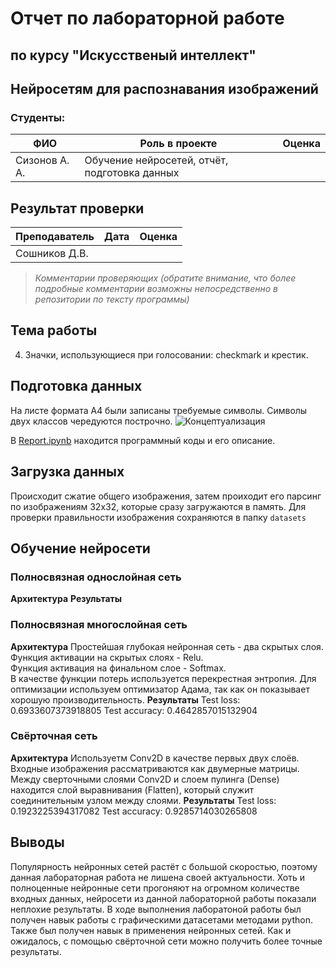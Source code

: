 # Отчет по лабораторной работе 
## по курсу "Искусственый интеллект"

## Нейросетям для распознавания изображений


### Студенты: 

| ФИО       | Роль в проекте                     | Оценка       |
|-----------|------------------------------------|--------------|
| Сизонов А. А. | Обучение нейросетей, отчёт, подготовка данных |          

## Результат проверки

| Преподаватель     | Дата         |  Оценка       |
|-------------------|--------------|---------------|
| Сошников Д.В. |              |               |

> *Комментарии проверяющих (обратите внимание, что более подробные комментарии возможны непосредственно в репозитории по тексту программы)*

## Тема работы

4. Значки, использующиеся при голосовании: checkmark и крестик.


## Подготовка данных
На листе формата А4 были записаны требуемые символы. Символы двух классов чередуются построчно.
![Концептуализация](dataset.jpg)


В [Report.ipynb](Report.ipnb) находится программный коды и его описание.

## Загрузка данных
Происходит сжатие общего изображения, затем проиходит его парсинг по изображениям 32x32, которые сразу загружаются в память.
Для проверки правильности изображения сохраняются в папку `datasets`
## Обучение нейросети

### Полносвязная однослойная сеть
**Архитектура**
**Результаты**

### Полносвязная многослойная сеть
**Архитектура** 
Простейшая глубокая нейронная сеть - два скрытых слоя. \
Функция активации на скрытых слоях - Relu.\
Функция активация на финальном слое - Softmax. \
В качестве функции потерь используется перекрестная энтропия. 
Для оптимизации используем оптимизатор Адама, так как он показывает хорошую производительность.
**Результаты**
Test loss: 0.6933607373918805
Test accuracy: 0.4642857015132904

### Свёрточная сеть
**Архитектура**
Используетм Conv2D в качестве первых двух слоёв. Входные изображения рассматриваются как двумерные матрицы. 
Между сверточными слоями Conv2D и слоем пулинга (Dense) находится слой выравнивания (Flatten), который служит соединительным узлом между слоями.
**Результаты**
Test loss: 0.1923225394317082
Test accuracy: 0.9285714030265808
## Выводы
Популярность нейронных сетей растёт с большой скоростью, поэтому данная лабораторная работа не лишена своей актуальности. Хоть и полноценные нейронные сети прогоняют на огромном количестве входных данных, нейросети из данной лабораторной работы показали неплохие результаты.
В ходе выполнения лаборатоной работы был получен навык работы с графическими датасетами методами python. Также был получен навык в применения нейронных сетей. Как и ожидалось, с помощью свёрточной сети можно получить более точные результаты.
